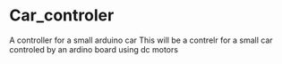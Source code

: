 # Car_controler
A controller for a small arduino car
This will be a contrelr for a small car controled by an ardino board using dc motors
